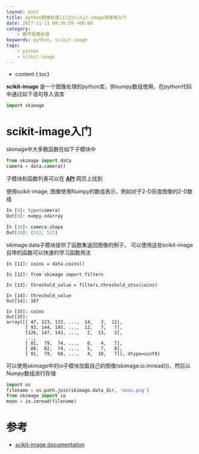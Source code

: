 ```yaml
---
layout: post
title: python图像处理(1)之scikit-image库使用入门
date: 2017-11-11 09:36:59 +08:00
category:
    - 数字图像处理
keywords: python, scikit-image
tags:
    - python
    - scikit-image
---
```


* content
{:toc}


**scikit-image** 是一个图像处理的python库，供numpy数组使用，在python代码中通过如下语句导入该库

```python
import skimage
```

# scikit-image入门

skimage中大多数函数在如下子模块中

```python
from skimage import data
camera = data.camera()
```

子模块和函数列表可以在 **[API](http://scikit-image.org/docs/stable/api/api.html)** 网页上找到

使用scikit-image, 图像使用Numpy的数组表示，例如对于2-D灰度图像的2-D数组

```python
In [9]: type(camera)
Out[9]: numpy.ndarray

In [10]: camera.shape
Out[10]: (512, 512)
```

skimage.data子模块提供了函数集返回图像的例子， 可以使用这些scikit-image自带的函数可以快速的学习函数用法

```
In [11]: coins = data.coins()

In [12]: from skimage import filters

In [13]: threshold_value = filters.threshold_otsu(coins)

In [14]: threshold_value
Out[14]: 107

In [15]: coins
Out[15]:
array([[ 47, 123, 133, ...,  14,   3,  12],
       [ 93, 144, 145, ...,  12,   7,   7],
       [126, 147, 143, ...,   2,  13,   3],
       ...,
       [ 81,  79,  74, ...,   6,   4,   7],
       [ 88,  82,  74, ...,   5,   7,   8],
       [ 91,  79,  68, ...,   4,  10,   7]], dtype=uint8)
```

可以使用skimage中的io子模块加载自己的图像(skimage.io.imread())，然后以Numpy数组进行存储

```python
import os
filename = os.path.join(skimage.data_dir, 'moon.png')
from skimage import io
moon = io.imread(filename)
```

# 参考

- [scikit-image documentation](http://scikit-image.org/docs/dev/user_guide/getting_started.html)

